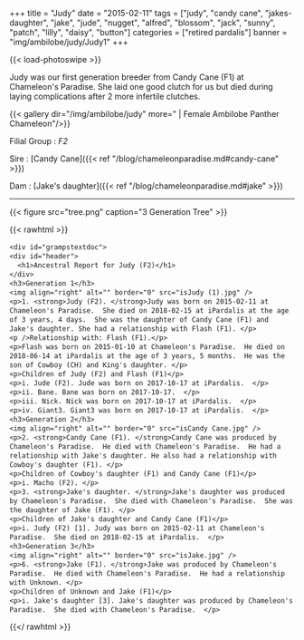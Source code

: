 +++
title = "Judy"
date = "2015-02-11"
tags = ["judy", "candy cane", "jakes-daughter", "jake", "jude", "nugget", "alfred", "blossom",
  "jack", "sunny", "patch", "lilly", "daisy", "button"]
categories = ["retired pardalis"]
banner = "img/ambilobe/judy/Judy1"
+++

{{< load-photoswipe >}}

Judy was our first generation breeder from Candy Cane (F1) at Chameleon's Paradise. She laid one good clutch for us but died during laying complications after 2 more infertile clutches.

{{< gallery dir="/img/ambilobe/judy" more=" | Female Ambilobe Panther Chameleon"/>}}

Filial Group
: *F2*

Sire
: [Candy Cane]({{< ref "/blog/chameleonparadise.md#candy-cane" >}})

Dam
: [Jake's daughter]({{< ref "/blog/chameleonparadise.md#jake" >}})

---

{{< figure src="tree.png" caption="3 Generation Tree" >}}

{{< rawhtml >}}

    <div id="grampstextdoc">
    <div id="header">
      <h1>Ancestral Report for Judy (F2)</h1>
    </div>
    <h3>Generation 1</h3>
    <img align="right" alt="" border="0" src="isJudy (1).jpg" />
    <p>1. <strong>Judy (F2). </strong>Judy was born on 2015-02-11 at Chameleon's Paradise.  She died on 2018-02-15 at iPardalis at the age of 3 years, 4 days.  She was the daughter of Candy Cane (F1) and Jake's daughter. She had a relationship with Flash (F1). </p>
    <p />Relationship with: Flash (F1).</p>
    <p>Flash was born on 2015-01-10 at Chameleon's Paradise.  He died on 2018-06-14 at iPardalis at the age of 3 years, 5 months.  He was the son of Cowboy (CH) and King's daughter. </p>
    <p>Children of Judy (F2) and Flash (F1)</p>
    <p>i. Jude (F2). Jude was born on 2017-10-17 at iPardalis.  </p>
    <p>ii. Bane. Bane was born on 2017-10-17.  </p>
    <p>iii. Nick. Nick was born on 2017-10-17 at iPardalis.  </p>
    <p>iv. Giant3. Giant3 was born on 2017-10-17 at iPardalis.  </p>
    <h3>Generation 2</h3>
    <img align="right" alt="" border="0" src="isCandy Cane.jpg" />
    <p>2. <strong>Candy Cane (F1). </strong>Candy Cane was produced by Chameleon's Paradise.  He died with Chameleon's Paradise.  He had a relationship with Jake's daughter. He also had a relationship with Cowboy's daughter (F1). </p>
    <p>Children of Cowboy's daughter (F1) and Candy Cane (F1)</p>
    <p>i. Macho (F2). </p>
    <p>3. <strong>Jake's daughter. </strong>Jake's daughter was produced by Chameleon's Paradise.  She died with Chameleon's Paradise.  She was the daughter of Jake (F1). </p>
    <p>Children of Jake's daughter and Candy Cane (F1)</p>
    <p>i. Judy (F2) [1]. Judy was born on 2015-02-11 at Chameleon's Paradise.  She died on 2018-02-15 at iPardalis.  </p>
    <h3>Generation 3</h3>
    <img align="right" alt="" border="0" src="isJake.jpg" />
    <p>6. <strong>Jake (F1). </strong>Jake was produced by Chameleon's Paradise.  He died with Chameleon's Paradise.  He had a relationship with Unknown. </p>
    <p>Children of Unknown and Jake (F1)</p>
    <p>i. Jake's daughter [3]. Jake's daughter was produced by Chameleon's Paradise.  She died with Chameleon's Paradise.  </p>
  </div>
  
{{</ rawhtml >}}
